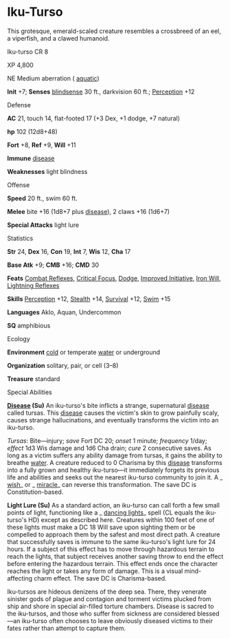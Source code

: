 # Iku-Turso

This grotesque, emerald-scaled creature resembles a crossbreed of an eel, a viperfish, and a clawed humanoid.

Iku-turso CR 8

XP 4,800

NE Medium aberration ( [aquatic](monsters/creatureTypes.md#_aquatic-subtype))

**Init** +7; **Senses** [blindsense](monsters/universalMonsterRules.md#_blindsense) 30 ft., darkvision 60 ft.; [Perception](skills/perception.md#_perception) +12

Defense

**AC** 21, touch 14, flat-footed 17 (+3 Dex, +1 dodge, +7 natural)

**hp** 102 (12d8+48)

**Fort** +8, **Ref** +9, **Will** +11

**Immune** [disease](monsters/universalMonsterRules.md#_disease-(ex-or-su))

**Weaknesses** light blindness

Offense

**Speed** 20 ft., swim 60 ft.

**Melee** bite +16 (1d8+7 plus [disease](monsters/universalMonsterRules.md#_disease-(ex-or-su))), 2 claws +16 (1d6+7)

**Special Attacks** light lure

Statistics

**Str** 24, **Dex** 16, **Con** 19, **Int** 7, **Wis** 12, **Cha** 17

**Base Atk** +9; **CMB** +16; **CMD** 30

**Feats** [Combat Reflexes](feats.md#_combat-reflexes), [Critical Focus](feats.md#_critical-focus), [Dodge](feats.md#_dodge), [Improved Initiative](feats.md#_improved-initiative), [Iron Will](feats.md#_iron-will), [Lightning Reflexes](feats.md#_lightning-reflexes)

**Skills** [Perception](skills/perception.md#_perception) +12, [Stealth](skills/stealth.md#_stealth) +14, [Survival](skills/survival.md#_survival) +12, [Swim](skills/swim.md#_swim) +15

**Languages** Aklo, Aquan, Undercommon

**SQ** amphibious

Ecology

**Environment** [cold](monsters/creatureTypes.md#_cold-subtype) or temperate [water](monsters/creatureTypes.md#_water-subtype) or underground

**Organization** solitary, pair, or cell (3–8)

**Treasure** standard

Special Abilities

**[Disease](monsters/universalMonsterRules.md#_disease-(ex-or-su)) (Su)** An iku-turso's bite inflicts a strange, supernatural [disease](monsters/universalMonsterRules.md#_disease-(ex-or-su)) called tursas. This [disease](monsters/universalMonsterRules.md#_disease-(ex-or-su)) causes the victim's skin to grow painfully scaly, causes strange hallucinations, and eventually transforms the victim into an iku-turso.

_Tursas_: Bite—injury; _save_ Fort DC 20; _onset_ 1 minute; _frequency_ 1/day; _effect_ 1d3 Wis damage and 1d6 Cha drain; _cure_ 2 consecutive saves. As long as a victim suffers any ability damage from tursas, it gains the ability to breathe [water](monsters/creatureTypes.md#_water-subtype). A creature reduced to 0 Charisma by this [disease](monsters/universalMonsterRules.md#_disease-(ex-or-su)) transforms into a fully grown and healthy iku-turso—it immediately forgets its previous life and abilities and seeks out the nearest iku-turso community to join it. A _ [wish](spells/wish.md#_wish)_ or _ [miracle](spells/miracle.md#_miracle)_ can reverse this transformation. The save DC is Constitution-based.

**Light Lure (Su)** As a standard action, an iku-turso can call forth a few small points of light, functioning like a _ [dancing lights](spells/dancingLights.md#_dancing-lights)_ spell (CL equals the iku-turso's HD) except as described here. Creatures within 100 feet of one of these lights must make a DC 18 Will save upon sighting them or be compelled to approach them by the safest and most direct path. A creature that successfully saves is immune to the same iku-turso's light lure for 24 hours. If a subject of this effect has to move through hazardous terrain to reach the lights, that subject receives another saving throw to end the effect before entering the hazardous terrain. This effect ends once the character reaches the light or takes any form of damage. This is a visual mind-affecting charm effect. The save DC is Charisma-based.

Iku-tursos are hideous denizens of the deep sea. There, they venerate sinister gods of plague and contagion and torment victims plucked from ship and shore in special air-filled torture chambers. Disease is sacred to the iku-tursos, and those who suffer from sickness are considered blessed—an iku-turso often chooses to leave obviously diseased victims to their fates rather than attempt to capture them.

